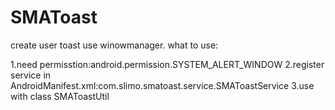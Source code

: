# SMAToast
create user toast use winowmanager.
what to use:

1.need permisstion:android.permission.SYSTEM_ALERT_WINDOW
2.register service in AndroidManifest.xml:com.slimo.smatoast.service.SMAToastService
3.use with class SMAToastUtil
